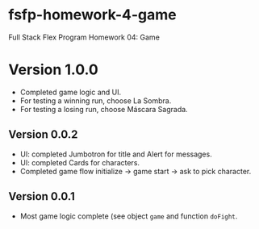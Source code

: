 # fsfp-homework-4-game

Full Stack Flex Program Homework 04: Game


# Version 1.0.0

* Completed game logic and UI.
* For testing a winning run, choose La Sombra.
* For testing a losing run, choose Máscara Sagrada.


## Version 0.0.2

* UI: completed Jumbotron for title and Alert for messages.
* UI: completed Cards for characters.
* Completed game flow initialize -> game start -> ask to pick character.


## Version 0.0.1

* Most game logic complete (see object `game` and function `doFight`.
